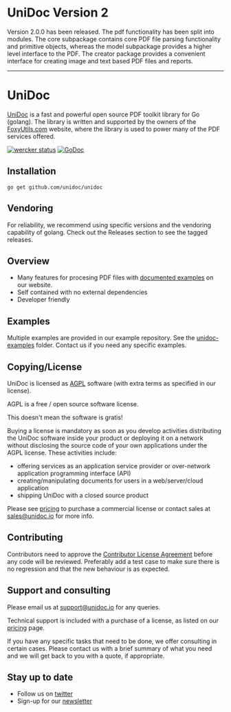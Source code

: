 # UniDoc Version 2

Version 2.0.0 has been released.
The pdf functionality has been split into modules.  The core subpackage contains core PDF file parsing functionality and primitive objects, whereas the model subpackage provides a higher level interface to the PDF.
The creator package provides a convenient interface for creating image and text based PDF files and reports.

---

# UniDoc

[UniDoc](http://unidoc.io) is a fast and powerful open source PDF toolkit library for Go (golang). The library is written and supported by the owners of the [FoxyUtils.com](https://foxyutils.com) website, where the library is used to power many of the PDF services offered. 

[![wercker status](https://app.wercker.com/status/22b50db125a6d376080f3f0c80d085fa/s/master "wercker status")](https://app.wercker.com/project/bykey/22b50db125a6d376080f3f0c80d085fa)
[![GoDoc](https://godoc.org/github.com/unidoc/unidoc?status.svg)](https://godoc.org/github.com/unidoc/unidoc)

## Installation
~~~
go get github.com/unidoc/unidoc
~~~

## Vendoring
For reliability, we recommend using specific versions and the vendoring capability of golang.
Check out the Releases section to see the tagged releases.

## Overview

 * Many features for procesing PDF files with [documented examples](https://unidoc.io/examples) on our website.
 * Self contained with no external dependencies
 * Developer friendly

## Examples

Multiple examples are provided in our example repository.
See the [unidoc-examples](https://github.com/unidoc/unidoc-examples/tree/master) folder.
Contact us if you need any specific examples.

## Copying/License

UniDoc is licensed as [AGPL][agpl] software (with extra terms as specified in our license).

AGPL is a free / open source software license.

This doesn't mean the software is gratis!

Buying a license is mandatory as soon as you develop activities
distributing the UniDoc software inside your product or deploying it on a network
without disclosing the source code of your own applications under the AGPL license.
These activities include:

 * offering services as an application service provider or over-network application programming interface (API)
 * creating/manipulating documents for users in a web/server/cloud application
 * shipping UniDoc with a closed source product

Please see [pricing](http://unidoc.io/pricing) to purchase a commercial license or contact sales at sales@unidoc.io for more info.

## Contributing

Contributors need to approve the [Contributor License Agreement](https://docs.google.com/a/owlglobal.io/forms/d/1PfTjEAi67-x0JOTU45SDonJnWy1fWB_J1aopGss34bY/viewform) before any code will be reviewed. Preferably add a test case to make sure there is no regression and that the new behaviour is as expected.

## Support and consulting

Please email us at support@unidoc.io for any queries.

Technical support is included with a purchase of a license, as listed on our [pricing](http://unidoc.io/pricing) page.

If you have any specific tasks that need to be done, we offer consulting in certain cases.
Please contact us with a brief summary of what you need and we will get back to you with a quote, if appropriate.

## Stay up to date

* Follow us on [twitter](https://twitter.com/unidoclib)
* Sign-up for our [newsletter](http://eepurl.com/b9Idt9)

[agpl]: LICENSE.md
[contributing]: CONTRIBUTING.md
